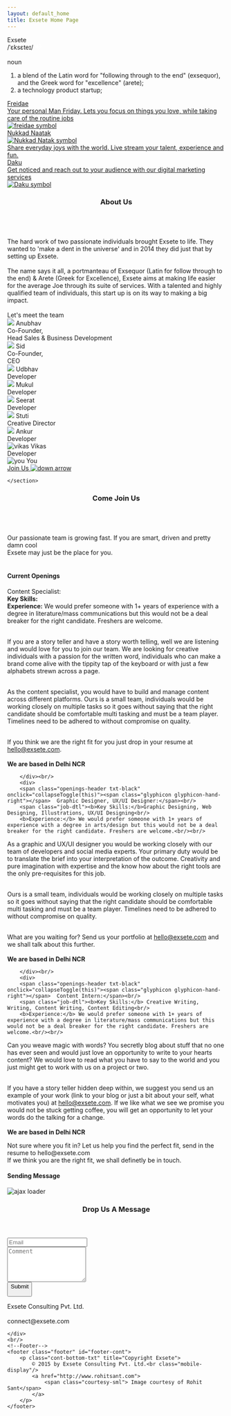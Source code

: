 ```yaml
---
layout: default_home
title: Exsete Home Page
---
```

<!--home page-->
<div class="row top-pad grey-col home-div-pos backgrnd-img" id="home-page">
    <div id="image-text">
        <div>
            <span id="logo-name">Exsete</span>
            <br/>
            <span id="logo-phonetics">/ˈɛksɛteɪ/</span>
            <span id="audio-cont">
            <input src="data:image/png;base64,iVBORw0KGgoAAAANSUhEUgAAAA4AAAAOCAYAAAAfSC3RAAAAAXNSR0IArs4c6QAAAARnQU1BAACxjwv8YQUAAAAJcEhZcwAADsMAAA7DAcdvqGQAAAAYdEVYdFNvZnR3YXJlAHBhaW50Lm5ldCA0LjAuNWWFMmUAAAC5SURBVDhPldIxDgFBFMbx1ejEBYg4AeeQuIZIRIGEVica56DUoXIEiTu4wUahGP9P3siE2WVe8svOe7NvM9l5mXOuSMOec2zRsfzlvfhQx9XWfdzwwMRq0cYqzlD4Wg17FYgBvhor2MFHuKcPnpCjGW7IBmGoNkLP1i3oyCslZaH9Je5oW37A5d9GxQzK18hTGsdIboweNZT0c0K/ruOI6HX4F8oGYIjkkZtarbBR/JAvoCHvWg6XPQFIbJkvWIc2TwAAAABJRU5ErkJggg==" type="image" id="btn-audio"/>
            <audio src="/data/exsete.mp3" preload="auto" id="audio">Your browser doesnt support audio</audio>
            </span>
            <br />
            <br />
            <span id="logo-pos">noun</span>
            <ol id="logo-def-ol">
            <li class="logo-def-li">a blend of the Latin word for "following through to the end" (exsequor), and the Greek word for "excellence" (arete);</li>
            <li>a technology product startup;</li>
            </ol>
        </div>
    </div>
    <div id="links">
        <!--section 1: Freidae-->
        <a href="http://www.freidae.com" id="freidae-a-out">
            <div class="col-sm-3 section-div" id="section-1">
                <div class="sec-1 div-box-bck" id="section-sub-1">
                    <span class="text-home" id="sention-h-1">
                    Freidae
                    </span>
                    <br/>
                        <div class="text-details collapse" id="section-t-1">
                        Your personal Man Friday. Lets you focus on things you love, while taking care of the routine jobs
                        </div>
                        <img src="data/img/Freidae%20Logo.png" alt="freidae symbol" id="freidae-symbol" class="symbol"/>
                </div>
            </div>
        </a>
        <!--section 2: Nukkad Naatak-->
        <a href="http://www.nukkadnaatak.com" id="nukkad-a-out">
        <div class="col-sm-3 section-div" id="section-2">
            <div class="sec-1 div-box-bck" id="section-sub-2">
                <span class="text-home" id="section-h-2">
                Nukkad Naatak
                <br/>
                <img src="data/img/n2%20logo.png" alt="Nukkad Natak symbol" id="Nukkad-Natak-symbol" class="symbol"/>
                </span>
                <div class="text-details collapse" id="section-t-2">
                Share everyday joys with the world. Live stream your talent, experience and fun.  
                </div>
            </div>
        </div>
        </a>
        <!--section 3: Daku-->
        <a href="http://www.daku.net.in" id="daku-a-out">
            <div class="col-sm-3 section-div" id="section-3">
            <div class="sec-1 div-box-bck" id="section-sub-3">
                <span class="text-home" id="section-h-3">
                Daku
                </span>
                <br/>
                    <div class="text-details collapse" id="section-t-3">
                    Get noticed and reach out to your audience with our digital marketing services
                    </div>
                    <img src="data/img/Daku%20logo.png" alt="Daku symbol" id="Daku-symbol" class="symbol"/>
            </div>
        </div>
        </a>
    </div>
</div>
<!--about us-->
<div id="about-us-container" class="container-fluid">
    <a id="about" class="pagelink"></a>
    <header>
        <h3>About Us</h3>
    </header><br/>
    <section>
        <span>The hard work of two passionate individuals brought Exsete to life. They wanted to 'make a dent in the universe' and in 2014 they did just that by setting up Exsete. </span><br/><br/>
        <span>The name says it all, a portmanteau of Exsequor (Latin for follow through to the end) & Arete (Greek for Excellence), Exsete aims at making life easier for the average Joe through its suite of services. With a talented and highly qualified team of individuals, this start up is on its way to making a big impact.</span><br/><br/>
        <span class="centre-txt">Let's meet the team</span>
    </section>
    <section class="flex-outside">
        <div class="flex-inside">
            <div class="flex-ele mobile-width">
                <img class="img-responsive about-img" src="/data/img/about_us/Anubhav.png" id=""/>
                <span class="abt-img-txt">Anubhav<br/>Co-Founder,<br/>Head Sales & Business Development</span>
            </div>
            <div class="flex-ele mobile-width">
                <img class="img-responsive about-img" src="/data/img/about_us/Sid.png" id=""/>
                <span class="abt-img-txt">Sid<br/>Co-Founder,<br/>CEO</span>
            </div>
            <div class="flex-ele mobile-width">
                <img class="img-responsive about-img" src="/data/img/about_us/Udbhav%202.png" id=""/>
                <span class="abt-img-txt">Udbhav<br/>Developer</span>
            </div>
            <div class="flex-ele mobile-width">
                <img class="img-responsive about-img" src="/data/img/about_us/mukul.png" id=""/>
                <span class="abt-img-txt">Mukul<br/>Developer</span>
            </div>
            <div class="flex-ele mobile-width">
                <img class="img-responsive about-img" src="/data/img/about_us/Seerat.png" id=""/>
                <span class="abt-img-txt">Seerat<br/>Developer</span>
            </div>
        </div>
        <div class="flex-inside">
            <div class="flex-ele">
                <img class="img-responsive about-img" src="/data/img/about_us/Stuti.png" id=""/>
                <span class="abt-img-txt">Stuti<br/>Creative Director</span>
            </div>
            <div class="flex-ele">
                <img class="img-responsive about-img" src="/data/img/about_us/Ankur.png" id=""/>
                <span class="abt-img-txt">Ankur<br/>Developer</span>
            </div>
            <div class="flex-ele">
                <img class="img-responsive about-img" src="/data/img/about_us/Vikas.png" alt="vikas" id=""/>
                <span class="abt-img-txt">Vikas<br/>Developer</span>
            </div>
        </div>
        <div class="flex-inside" id="last-flex-module">
            <img class="img-responsive about-img" src="/data/img/about_us/you.png" id="you-img" alt="you"/>
            <span class="abt-img-txt">You</span>
            <div class="scroller">
            <a href="#career" class="anchorLink">
                    <span class="txt-white">Join Us</span>
                    <img src="/data/img/about_us/arrow.png" class="img-responsive scroll-arw" id="dwn-arw" alt="down arrow"/>
                </a>
            </div>
        </div>
        
    </section>
</div>
<!--Careers Page-->
<div class="container-fluid padding-0" id="careers-container">
    <a id="career" class="pagelink"></a>
    <header>
        <h3 id="car-hdr">Come Join Us</h3>
    </header><br/>
    <section class="txt-center">
    <span class="txt-center txt-black">
    Our passionate team is growing fast. If you are smart, driven and pretty damn cool<br/> Exsete may just be the place for you.
    </span>
    </section><br/>
    <section id="team-img">
    </section>
    <section>
        <h4 class="txt-black" id="jobs-heading">Current Openings</h4>
        <div>
        <span class="openings-header txt-black" onclick="collapseToggle(this)"><span class="glyphicon glyphicon-hand-right"></span>   Content Specialist:</span><br/>
            <span id="job-dtl-1" class="job-dtl"><b>Key Skills:</b><br/>
            <b>Experience:</b> We would prefer someone with 1+ years of experience with a degree in literature/mass communications but this would not be a deal breaker for the right candidate. Freshers are welcome.<br/><br/>

If you are a story teller and have a story worth telling, well we are listening and would love for you to join our team. We are looking for creative individuals with a passion for the written word, individuals who can make a brand come alive with the tippity tap of the keyboard or with just a few alphabets strewn across a page.<br/><br/>

As the content specialist, you would have to build and manage content across different platforms. Ours is a small team, individuals would be working closely on multiple tasks so it goes without saying that the right candidate should be comfortable multi tasking and must be a team player. Timelines need to be adhered to without compromise on quality.<br/><br/>

If you think we are the right fit for you just drop in your resume at hello@exsete.com.<br/><br/>
<b>We are based in Delhi NCR</b><br/>
</span>
            
        </div><br/>
        <div>
        <span class="openings-header txt-black" onclick="collapseToggle(this)"><span class="glyphicon glyphicon-hand-right"></span>  Graphic Designer, UX/UI Designer:</span><br/>
        <span class="job-dtl"><b>Key Skills:</b>Graphic Designing, Web Designing, Illustrations, UX/UI Designing<br/>
        <b>Experience:</b> We would prefer someone with 1+ years of experience with a degree in arts/design but this would not be a deal breaker for the right candidate. Freshers are welcome.<br/><br/>

As a graphic and UX/UI designer you would be working closely with our team of developers and social media experts. Your primary duty would be to translate the brief into your interpretation of the outcome. Creativity and pure imagination with expertise and the know how about the right tools are the only pre-requisites for this job.<br/><br/>

Ours is a small team, individuals would be working closely on multiple tasks so it goes without saying that the right candidate should be comfortable multi tasking and must be a team player. Timelines need to be adhered to without compromise on quality.<br/><br/>

What are you waiting for? Send us your portfolio at hello@exsete.com and we shall talk about this further.<br/><br/>
<b>We are based in Delhi NCR</b><br/>
</span>
            
        </div><br/>
        <div>
        <span class="openings-header txt-black" onclick="collapseToggle(this)"><span class="glyphicon glyphicon-hand-right"></span>  Content Intern:</span><br/>
        <span class="job-dtl"><b>Key Skills:</b> Creative Writing, Writing, Content Writing, Content Editing<br/>
        <b>Experience:</b> We would prefer someone with 1+ years of experience with a degree in literature/mass communications but this would not be a deal breaker for the right candidate. Freshers are welcome.<br/><br/>

Can you weave magic with words? You secretly blog about stuff that no one has ever seen and would just love an opportunity to write to your hearts content? We would love to read what you have to say to the world and you just might get to work with us on a project or two.<br/><br/>

If you have a story teller hidden deep within, we suggest you send us an example of your work (link to your blog or just a bit about your self, what motivates you) at hello@exsete.com. If we like what we see we promise you would not be stuck getting coffee, you will get an opportunity to let your words do the talking for a change. <br/><br/>
<b>We are based in Delhi NCR</b><br/>
</span>

</div>
    </section>
    <footer id="car-fotr">
        Not sure where you fit in? Let us help you find the perfect fit, send in the resume to hello@exsete.com<br/>If we think you are the right fit, we shall definetly be in touch.
    </footer>
</div>
<!--contact page-->
<!--Popover for message sending-->
<div id="overlay">
    <div id="popup">
        <h4 id="sndg-msg-rchus">Sending Message<br/></h4>
        <img src="/data/img/ajax-loader.GIF" id="loading-indicator-rchus" alt="ajax loader">
        <div id="reachus_message" class="notice" data-captcha-failed="Incorrect captcha!" data-error="There was an error sending the message, please try again." data-success="Message successfully sent!"></div>
    </div>
</div>
<div class="container-fluid bakgrnd-con" id="contact-page-div">
    <a id="contact" class="pagelink"></a>
    <!--Heading-->
    <header id="contact-header">
        <h3 class="heading-con">Drop Us A Message</h3>
    </header>
    <div class="row margin-top" id="contact-info">
        <!--contact us form-->
        <div class="col-sm-6" id="form-div">
            <form role="form" method="POST"  id="form_reach_us" novalidate="novalidate">
                <div class="form-group">
                    <input type="email" class="form-control" id="inputEmail" placeholder="Email" name="email" title="Enter Your Email"/>
                </div>
                <div class="form-group">
                    <textarea class="form-control" rows="5" id="comment" placeholder="Comment" name="comment" title="Enter the content"></textarea>
                </div>
                <div class="form-group btn-div">
                    <button id="btn-submit" type="submit" class="btn" onclick="return false;"><span id="Button-txt" title="Click to Submit">Submit</p></button>
                </div>
            </form>
        </div>
        <!--contact us Details-->
        <div class="col-sm-6" id="contact-detail-div">
            <p class="p-details" title="Exsete Contact Details">
                <span class="cont-font-col">
                    Exsete Consulting Pvt. Ltd.
                </span><br class="hide-mobile"/><br/>
                <span class="cont-font-col"><span class="glyphicon glyphicon-envelope"></span>  connect@exsete.com</span> <br/>
            </p>
        </div>

    </div>
    <br/>
    <!--Footer-->
    <footer class="footer" id="footer-cont">
        <p class="cont-bottom-txt" title="Copyright Exsete">
            © 2015 by Exsete Consulting Pvt. Ltd.<br class="mobile-display"/>
            <a href="http://www.rohitsant.com">
                <span class="courtesy-sml"> Image courtesy of Rohit Sant</span>
            </a>
        </p>
    </footer>
</div>
